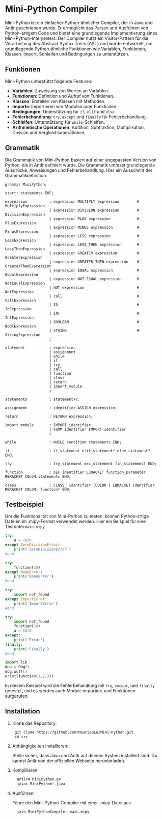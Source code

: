 # Mini-Python Compiler

Mini-Python ist ein einfacher Python-ähnlicher Compiler, der in Java und Antlr geschrieben wurde. Er ermöglicht das Parsen und Ausführen von Python-artigem Code und bietet eine grundlegende Implementierung eines Mini-Python-Interpreters. Der Compiler nutzt ein Visitor-Pattern für die Verarbeitung des Abstract Syntax Trees (AST) und wurde entwickelt, um grundlegende Python-ähnliche Funktionen wie Variablen, Funktionen, Klassen, Import, Schleifen und Bedingungen zu unterstützen.

## Funktionen

Mini-Python unterstützt folgende Features:
- **Variablen**: Zuweisung von Werten an Variablen.
- **Funktionen**: Definition und Aufruf von Funktionen.
- **Klassen**: Erstellen von Klassen mit Methoden.
- **Importe**: Importieren von Modulen oder Funktionen.
- **Bedingungen**: Unterstützung für `if`, `elif` und `else`.
- **Fehlerbehandlung**: `try`, `except` und `finally` für Fehlerbehandlung.
- **Schleifen**: Unterstützung für `while`-Schleifen.
- **Arithmetische Operationen**: Addition, Subtraktion, Multiplikation, Division und Vergleichsoperationen.

## Grammatik

Die Grammatik von Mini-Python basiert auf einer angepassten Version von Python, die in Antlr definiert wurde. Die Grammatik umfasst grundlegende Ausdrücke, Anweisungen und Fehlerbehandlung. Hier ein Ausschnitt der Grammatikdefinition:

```antlr
grammar MiniPython;

start: statements EOF;

expression          : expression MULTIPLY expression        # MultiplyExpression
                    | expression DIVISION expression        # DivisionExpression  
                    | expression PLUS expression            # PlusExpression
                    | expression MINUS expression           # MinusExpression
                    | expression LESS expression            # LessExpression
                    | expression LESS_THEN expression       # LessThenExpression
                    | expression GREATER expression         # GreaterExpression
                    | expression GREATER_THEN expression    # GreaterThenExpression
                    | expression EQUAL expression           # EqualExpression
                    | expression NOT_EQUAL expression       # NotEqualExpression
                    | NOT expression                        # NotExpression
                    | call                                  # CallExpression
                    | ID                                    # IdExpression
                    | INT                                   # IntExpression
                    | BOOLEAN                               # BoolExpression
                    | STRING                                # StringExpression
                    ;

statement           : expression
                    | assignment
                    | while 
                    | if
                    | try
                    | call
                    | function
                    | class
                    | return
                    | import_module
                    ;

statements          : statement+?;

assignment          : identifier ASSIGN expression;

return              : RETURN expression;

import_module       : IMPORT identifier
                    | FROM identifier IMPORT identifier
                    ;

while               : WHILE condition statements END;

if                  : if_statement elif_statement* else_statement? END;

try                 : try_statement exc_statement fin_statement? END;

function            : DEF identifier LBRACKET function_parameter RBRACKET COLON statements END;

class               : CLASS_ identifier (COLON | LBRACKET identifier RBRACKET COLON) function* END;
```

## Testbeispiel

Um die Funktionalität von Mini-Python zu testen, können Python-artige Dateien im .mipy-Format verwendet werden. Hier ein Beispiel für eine Testdatei `main.mipy`

```python
try:
    a = 10/0
except ZeroDivisionError:
    print('ZeroDivisionError')
#end

try:
    function(10)
except NameError:
    print('NameError')
#end

try:
    import not_found
except ImportError:
    print('ImportError')
#end

try:
    import not_found
    function(10)
    a = 10/0
except:
    print('Error')
finally:
    print('Finally')
#end

import lib
dog = Dog()
dog.wuff()
print(function(1,2,3))
```

In diesem Beispiel wird die Fehlerbehandlung mit `try`, `except`, und `finally` getestet, und es werden auch Module importiert und Funktionen aufgerufen.

## Installation

1. Klone das Repository:

     ```bash
      git clone https://github.com/MauriceLe/Mini-Python.git
      cd src
     ```
   
2. Abhängigkeiten installieren:

    Stelle sicher, dass Java und Antlr auf deinem System installiert sind. Du kannst Antlr von der offiziellen Webseite herunterladen.

3. Komplilieren:

    ```bash
      antlr4 MiniPython.g4
      javac MiniPython*.java
     ```

4. Ausführen:

    Führe den Mini-Python-Compiler mit einer .mipy-Datei aus

    ```bash
      java MiniPythonCompiler main.mipy
     ```

  
